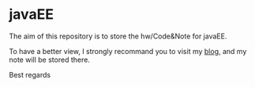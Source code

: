 # javaEE
The aim of this repository is to store the hw/Code&Note for javaEE.

To have a better view, I strongly recommand you to visit my [blog](https://stardream-x.github.io/), and my note will be stored there.

Best regards
